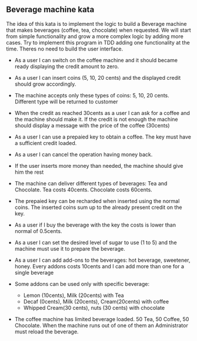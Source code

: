 Beverage machine kata
--

The idea of this kata is to implement the logic to build a Beverage machine that makes beverages (coffee, tea, chocolate) when requested. We will start from simple functionality and grow a more complex logic by adding more cases.
Try to implement this program in TDD adding one functionality at the time. Theres no need to build the user interface.

- As a user I can switch on the coffee machine and it should became ready displaying the credit amount to zero.

- As a user I can insert coins (5, 10, 20 cents) and the displayed credit should grow accordingly.

- The machine accepts only these types of coins: 5, 10, 20 cents. Different type will be returned to customer

- When the credit as reached 30cents as a user I can ask for a coffee and the machine should make it. If the credit is not enough the machine should display a message with the price of the coffee (30cents)

- As a user I can use a prepaied key to obtain a coffee. The key must have a sufficient credit loaded.

- As a user I can cancel the operation having money back.

- If the user inserts more money than needed, the machine should give him the rest

- The machine can deliver different types of beverages: Tea and Chocolate. Tea costs 40cents. Chocolate costs 60cents.

- The prepaied key can be recharded when inserted using the normal coins. The inserted coins sum up to the already present credit on the key.

- As a user if I buy the beverage with the key the costs is lower than normal of 0.5cents.

- As a user I can set the desired level of sugar to use (1 to 5) and the machine must use it to prepare the beverage.

- As a user I can add add-ons to the beverages: hot beverage, sweetener, honey. Every addons costs 10cents and I can add more than one for a single beverage

- Some addons can be used only with specific beverage:
  - Lemon (10cents), Milk (20cents) with Tea
  - Decaf (0cents), Milk (20cents), Cream(20cents) with coffee
  - Whipped Cream(30 cents), nuts (30 cents) with chocolate

- The coffee machine has limited beverage loaded. 50 Tea, 50  Coffee, 50 Chocolate. When the machine runs out of one of them an Administrator must reload the beverage.



